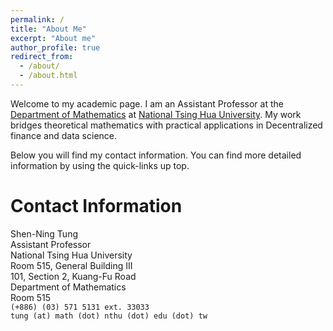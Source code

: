 ```yaml
---
permalink: /
title: "About Me"
excerpt: "About me"
author_profile: true
redirect_from: 
  - /about/
  - /about.html
---
```


Welcome to my academic page. I am an Assistant Professor at the [Department of Mathematics](https://www.math.nthu.edu.tw/) at [National Tsing Hua University](https://nthu-en.site.nthu.edu.tw/). My work bridges theoretical mathematics with practical applications in Decentralized finance and data science.

Below you will find my contact information.  You can find more detailed information by using the quick-links up top.

# Contact Information

Shen-Ning Tung \
Assistant Professor \
National Tsing Hua University \
Room 515, General Building III \
101, Section 2, Kuang-Fu Road\
Department of Mathematics\
Room 515\
``(+886) (03) 571 5131 ext. 33033``\
``tung (at) math (dot) nthu (dot) edu (dot) tw``

